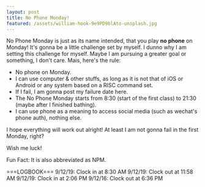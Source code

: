 ```yaml
---
layout: post
title: No Phone Monday!
featured: /assets/william-hook-9e9PD9blAto-unsplash.jpg
---
```


No Phone Monday is just as its name intended, that you play __no phone__ on Monday! It's gonna be a little challenge set by myself. I dunno why I am setting this challenge for myself. Maybe I am pursuing a greater goal or something, I don't care. Mais, here's the rule:

- No phone on Monday.
- I can use computer & other stuffs, as long as it is not that of iOS or Android or any system based on a RISC command set.
- If I fail, I am gonna post my failure date here.
- The No Phone Monday starts from 8:30 (start of the first class) to 21:30 (maybe after I finished bathing).
- I can use phone as a meaning to access social media (such as wechat's phone auth), nothing else.

I hope everything will work out alright! At least I am not gonna fail in the first Monday, right?

Wish me luck!

Fun Fact: It is also abbreviated as NPM.

===LOGBOOK===
9/12/19: Clock in at 8:30 AM
9/12/19: Clock out at 11:58 AM
9/12/19: Clock in at 2:06 PM
9/12/16: Clock out at 6:36 PM
